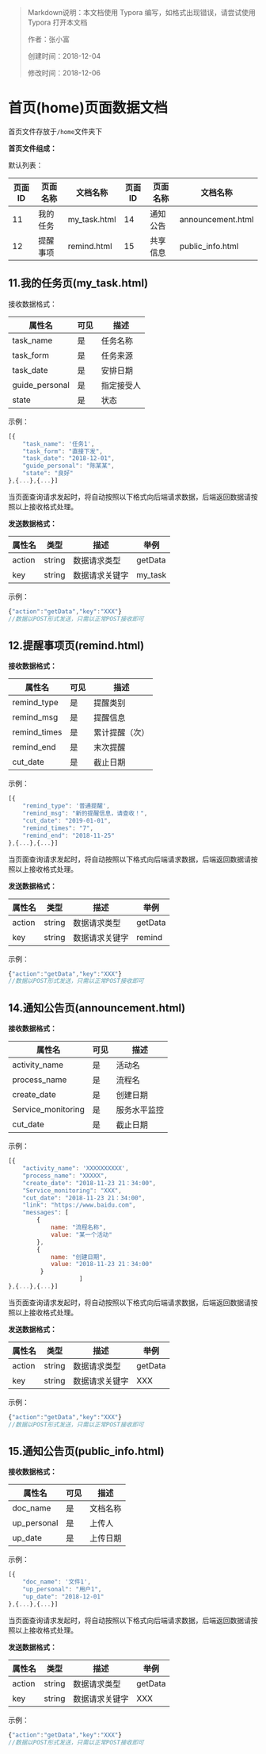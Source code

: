 > Markdown说明：本文档使用 Typora 编写，如格式出现错误，请尝试使用 Typora 打开本文档
>
> 作者：张小富
>
> 创建时间：2018-12-04
>
> 修改时间：2018-12-06

# 首页(home)页面数据文档

首页文件存放于`/home`文件夹下

**首页文件组成：**

默认列表：

| 页面ID | 页面名称 | 文档名称     | 页面ID | 页面名称 | 文档名称          |
| ------ | -------- | ------------ | ------ | -------- | ----------------- |
| 11     | 我的任务 | my_task.html | 14     | 通知公告 | announcement.html |
| 12     | 提醒事项 | remind.html  | 15     | 共享信息 | public_info.html  |

## 11.我的任务页(my_task.html)

接收数据格式：

| 属性名         | 可见 | 描述       |
| -------------- | ---- | ---------- |
| task_name      | 是   | 任务名称   |
| task_form      | 是   | 任务来源   |
| task_date      | 是   | 安排日期   |
| guide_personal | 是   | 指定接受人 |
| state          | 是   | 状态       |

示例：

```javascript
[{
    "task_name": '任务1',
   	"task_form": "直接下发",
    "task_date": "2018-12-01",
    "guide_personal": "陈某某",
    "state": "良好"
},{...},{...}]
```

当页面查询请求发起时，将自动按照以下格式向后端请求数据，后端返回数据请按照以上接收格式处理。

**发送数据格式：**

| 属性名 | 类型   | 描述           | 举例    |
| ------ | ------ | -------------- | ------- |
| action | string | 数据请求类型   | getData |
| key    | string | 数据请求关键字 | my_task |

示例：

```javascript
{"action":"getData","key":"XXX"}
//数据以POST形式发送，只需以正常POST接收即可
```
## 12.提醒事项页(remind.html)

**接收数据格式：**

| 属性名       | 可见 | 描述           |
| ------------ | ---- | -------------- |
| remind_type  | 是   | 提醒类别       |
| remind_msg   | 是   | 提醒信息       |
| remind_times | 是   | 累计提醒（次） |
| remind_end   | 是   | 末次提醒       |
| cut_date     | 是   | 截止日期       |

示例：

```javascript
[{
    "remind_type": '普通提醒',
    "remind_msg": "新的提醒信息，请查收！",
    "cut_date": "2019-01-01",
    "remind_times": "7",
    "remind_end": "2018-11-25"
},{...},{...}]
```

当页面查询请求发起时，将自动按照以下格式向后端请求数据，后端返回数据请按照以上接收格式处理。

**发送数据格式：**

| 属性名 | 类型   | 描述           | 举例    |
| ------ | ------ | -------------- | ------- |
| action | string | 数据请求类型   | getData |
| key    | string | 数据请求关键字 | remind  |

示例：

```javascript
{"action":"getData","key":"XXX"}
//数据以POST形式发送，只需以正常POST接收即可
```
## 14.通知公告页(announcement.html)

**接收数据格式：**

| 属性名             | 可见 | 描述         |
| ------------------ | ---- | ------------ |
| activity_name      | 是   | 活动名       |
| process_name       | 是   | 流程名       |
| create_date        | 是   | 创建日期     |
| Service_monitoring | 是   | 服务水平监控 |
| cut_date           | 是   | 截止日期     |

示例：

```javascript
[{
    "activity_name": 'XXXXXXXXXX',
    "process_name": "XXXXX",
    "create_date": "2018-11-23 21：34:00",
    "Service_monitoring": "XXX",
    "cut_date": "2018-11-23 21：34:00",
    "link": "https://www.baidu.com",
    "messages": [
        {
            name: "流程名称",
            value: "某一个活动"
        },
        {
            name: "创建日期",
            value: "2018-11-23 21：34:00"
         }
                    ]
},{...},{...}]
```

当页面查询请求发起时，将自动按照以下格式向后端请求数据，后端返回数据请按照以上接收格式处理。

**发送数据格式：**

| 属性名 | 类型   | 描述           | 举例    |
| ------ | ------ | -------------- | ------- |
| action | string | 数据请求类型   | getData |
| key    | string | 数据请求关键字 | XXX     |

示例：

```javascript
{"action":"getData","key":"XXX"}
//数据以POST形式发送，只需以正常POST接收即可
```

## 15.通知公告页(public_info.html)

**接收数据格式：**

| 属性名      | 可见 | 描述     |
| ----------- | ---- | -------- |
| doc_name    | 是   | 文档名称 |
| up_personal | 是   | 上传人   |
| up_date     | 是   | 上传日期 |

示例：

```javascript
[{
    "doc_name": '文件1',
    "up_personal": "用户1",
    "up_date": "2018-12-01"
},{...},{...}]
```

当页面查询请求发起时，将自动按照以下格式向后端请求数据，后端返回数据请按照以上接收格式处理。

**发送数据格式：**

| 属性名 | 类型   | 描述           | 举例    |
| ------ | ------ | -------------- | ------- |
| action | string | 数据请求类型   | getData |
| key    | string | 数据请求关键字 | XXX     |

示例：

```javascript
{"action":"getData","key":"XXX"}
//数据以POST形式发送，只需以正常POST接收即可
```